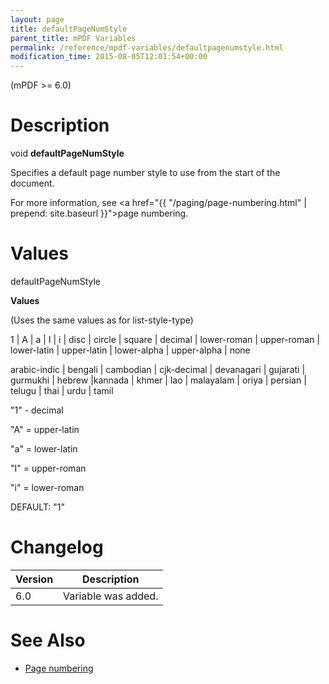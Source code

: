 ```yaml
---
layout: page
title: defaultPageNumStyle
parent_title: mPDF Variables
permalink: /reference/mpdf-variables/defaultpagenumstyle.html
modification_time: 2015-08-05T12:01:54+00:00
---
```


(mPDF >= 6.0)

# Description

void **defaultPageNumStyle**

Specifies a default page number style to use from the start of the document.

For more information, see <a href="{{ "/paging/page-numbering.html" | prepend: site.baseurl }}">page numbering</a>.

# Values

<span class="parameter">defaultPageNumStyle</span>

**Values**

(Uses the same values as for list-style-type)

1 | A | a | I | i | disc | circle | square | decimal | lower-roman | upper-roman | lower-latin | upper-latin | lower-alpha | upper-alpha | none

arabic-indic | bengali | cambodian | cjk-decimal | devanagari | gujarati | gurmukhi | hebrew |kannada | khmer | lao | malayalam | oriya | persian | telugu | thai | urdu | tamil

"1" - decimal

"A" = upper-latin

"a" = lower-latin

"I" = upper-roman

"i" = lower-roman<span class="smallblock">

DEFAULT</span>: "1"

# Changelog

<table class="table"> <thead>
<tr> <th>Version</th><th>Description</th> </tr>
</thead> <tbody>
<tr>
<td>6.0</td>
<td>Variable was added.</td>
</tr>
</tbody> </table>

# See Also

<ul>
<li class="manual_boxlist"><a href="{{ "/paging/page-numbering.html" | prepend: site.baseurl }}">Page numbering</a></li>
</ul>
